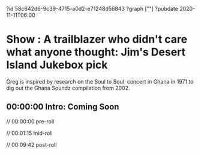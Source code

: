 ?id 58c642d6-9c39-4715-a0d2-e71248d56843
?graph [""]
?pubdate 2020-11-11T06:00

# Show : A trailblazer who didn't care what anyone thought: Jim's Desert Island Jukebox pick

Greg is inspired by research on the Soul to Soul  concert in Ghana in 1971 to dig out the Ghana Soundz compilation from 2002.

## 00:00:00 Intro: Coming Soon

// 00:00:00 pre-roll

// 00:01:15 mid-roll

// 00:09:42 post-roll
